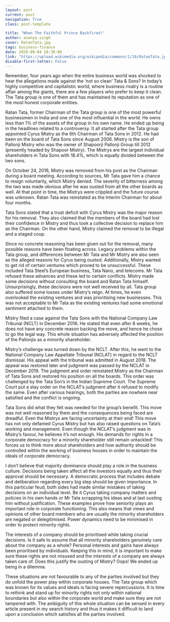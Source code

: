 ```yaml
---
layout: post
current: post
navigation: True
class: post-template

title: "When The Faithful Prince Backfired!"
author: ananya.singh
cover: RatanTata.jpg
tags: business-finance
date: 2020-08-04 10:30:00
link: "https://upload.wikimedia.org/wikipedia/commons/1/10/RatanTata.jpg"
disable-first-letter: False
---
```

Remember, four years ago when the entire business world was shocked to hear the allegations made against the ‘not so clean’ Tata & Sons? In today’s highly competitive and capitalistic world, where business rivalry is a routine affair among the giants, there are a few players who prefer to keep it clean. The Tata group is one of them and has maintained its reputation as one of the most honest corporate entities.

Ratan Tata, former Chairman of the Tata group is one of the most powerful businessmen in India and one of the most influential in the world. He owns less than 1% of the assets of the group in his own name. He ended up being in the headlines related to a controversy. It all started after the Tata group appointed Cyrus Mistry as the 6th Chairman of Tata Sons in 2012. He had been on the board of Tata Sons since August 2006. Mistry is the son of Pallonji Mistry who was the owner of Shapoorji Pallonji Group till 2012 (presently headed by Shapoor Mistry). The Mistrys are the largest individual shareholders in Tata Sons with 18.4%, which is equally divided between the two sons.

On October 24, 2016, Mistry was removed from his post as the Chairman during a board meeting. According to sources, Mr Tata gave him a chance to resign voluntarily, which Mistry denied. The severity of bitterness among the two was made obvious after he was ousted from all the other boards as well. At that point in time, the Mistrys were crippled and the future course was unknown. Ratan Tata was reinstated as the Interim Chairman for about four months.

Tata Sons stated that a trust deficit with Cyrus Mistry was the major reason for his removal. They also claimed that the members of the board had lost their confidence in Mistry and thus took a collective decision to replace him as the Chairman. On the other hand, Mistry claimed the removal to be illegal and a staged coup.

Since no concrete reasoning has been given out for the removal, many possible reasons have been floating across. Legacy problems within the Tata group, and differences between Mr Tata and Mr Mistry are also seen as the alleged reasons for Cyrus being ousted. Additionally, Mistry wanted to get rid of certain ventures which proved to be unsuccessful. These included Tata Steel’s European business, Tata Nano, and telecoms. Mr Tata refused these advances and these led to certain conflicts. Mistry made some decisions without consulting the board and Ratan Tata himself. Unsurprisingly, these decisions were not well received by all. Tata group also suffered some losses under Mistry’s reign. At times, he even overlooked the existing ventures and was prioritising new businesses. This was not acceptable to Mr Tata as the existing ventures had some emotional sentiment attached to them.

Mistry filed a case against the Tata Sons with the National Company Law Tribunal (NCLT) in December 2016. He stated that even after 8 weeks, he does not have any concrete reason backing the move, and hence he chose to go the legal way. This whole situation has adversely affected the position of the Pallonjis as a minority shareholder.

Mistry’s challenge was turned down by the NCLT. After this, he went to the National Company Law Appellate Tribunal (NCLAT) in regard to the NCLT dismissal. His appeal with the tribunal was admitted in August 2018. The appeal was restored later and judgment was passed by the NCLAT in December 2019. The judgment and order reinstated Mistry as the Chairman of Tata Sons and restored his position on all the boards. This order was challenged by the Tata Son’s in the Indian Supreme Court. The Supreme Court put a stay order on the NCLAT’s judgment after it refused to modify the same. Even after various hearings, both the parties are nowhere near satisfied and the conflict is ongoing.

Tata Sons did what they felt was needed for the group’s benefit. This move was not well reasoned by them and the consequences being faced are dreadful. Even the Mistrys are facing uncertainty at their end! This move has not only defamed Cyrus Mistry but has also raised questions on Tata’s working and management. Even though the NCLAT’s judgment was in Mistry’s favour, he believes it’s not enough. His demands for rights in a corporate democracy for a minority shareholder still remain untackled! This forces us to think more about shareholders and how authority should be controlled within the working of business houses in order to maintain the ideals of corporate democracy.

I don’t believe that majority dominance should play a role in the business culture. Decisions being taken affect all the investors equally and thus their approval should be necessary. A democratic process that includes debate and deliberation regarding every big step should be given importance. In this particular feud, both sides had made similar mistakes of taking decisions on an individual level. Be it Cyrus taking company matters and policies in his own hands or Mr Tata scrapping his ideas and at last ousting him without justification. These examples prove how seniority plays an important role in corporate functioning. This also means that views and opinions of other board members who are usually the minority shareholders are negated or delegitimised. Power dynamics need to be minimised in order to protect minority rights.

The interests of a company should be prioritised while taking crucial decisions. Is it safe to assume that all minority shareholders genuinely care about the company as a whole? Personal interests and gains have always been prioritised by individuals. Keeping this in mind, it is important to make sure these rights are not misused and the interests of a company are always taken care of. Does this justify the ousting of Mistry? Oops! We ended up being in a dilemma.

These situations are not favourable to any of the parties involved but they do unfold the power play within corporate houses. The Tata group which was known for its values and ideals is facing severe repercussions. It is time to rethink and stand up for minority rights not only within national boundaries but also within the corporate world and make sure they are not tampered with. The ambiguity of this whole situation can be sensed in every article present in my search history and thus it makes it difficult to land upon a conclusion which satisfies all the parties involved.
